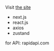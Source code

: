 Visit [the site](https://movie-appexoh.vercel.app)

- next.js
- react.js
- axios
- zustand

for API: rapidapi.com